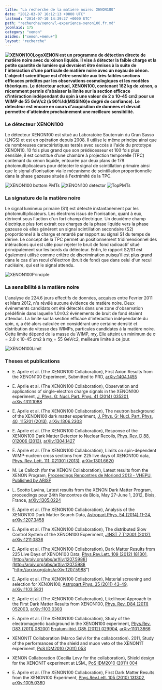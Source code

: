 ```yaml
---
title: "La recherche de la matière noire: XENON100"
date: "2012-03-07 16:12:13 +0000 UTC"
lastmod: "2014-07-10 14:39:27 +0000 UTC"
path: "recherche/xenon/l-experience-xenon100.fr.md"
joomlaid: 175
category: "xenon"
asides: ["xenon.+menu+"]
layout: "recherche"
---
```

**[![XENON100Logo](images/XENON100Logo.jpg)](http://xenon1t.org)XENON est un programme de détection directe de matière noire avec du xénon liquide. Il vise à détecter la faible charge et la petite quantité de lumière qui devraient être émises à la suite de l'interaction d'une particule de matière noire avec un noyau de xénon. L'objectif scientifique est d'être sensible aux très faibles sections efficaces prédites par les observations cosmologiques et les modèles théoriques. Le détecteur actuel, XENON100, contenant 162 kg de xénon, a récemment permis d'abaisser la limite sur la section efficace d'intéraction indépendant du spin à une valeur de 2 x 10\-45 cm2 pour un WIMP de 55 GeV/c2 (à 90%!d(MISSING)e degré de confiance). Le détecteur est encore en cours d'acquisition de données et devrait permettre d'atteindre prochainement une meilleure sensibilité.**

### Le détecteur XENON100

Le détecteur XENON100 est situé au Laboratoire Souterrain du Gran Sasso (LNGS) et est en opération depuis 2008. Il utilise le même principe ainsi que de nombreuses caractéristiques testés avec succès à l'aide du prototype XENON10. 10 fois plus grand que son prédécesseur et 100 fois plus sensible, il est constitué d'une chambre à projection temporelle (TPC) contenant du xénon liquide, entourée par deux plans de 178 photomultiplicateurs pour détecter le signal de scintillation primaire ainsi que le signal d'ionisation via le mécanisme de scintillation proportionnelle dans la phase gazeuse située à l'extrémité de la TPC.

![XENON100 bottom PMTs](images/XENON100BottomPMTs.jpg) ![XENON100 detector](images/XENON100.jpg) ![TopPMTs](images/TopPMTs.jpg)

### La signature de la matière noire

Le signal lumineux primaire (S1) est détecté instantanément par les photomultiplicateurs. Les électrons issus de l'ionisation, quant à eux, dérivent sous l'action d'un fort champ électrique. Un deuxième champ électrique plus fort extrait ces charges de la phase liquide vers la phase gazeuse où elles génèrent un signal scintillation secondaire (S2) proportionnel à la charge et retardé par rapport au signal S1 du temps de dérive. Le concept de la TPC permet un positionnement tridimensionnel des intéractions qui est utile pour rejeter le bruit de fond radioactif situé principalement sur les bords du détecteur. Enfin, le rapport S2/S1 est également utilisé comme critère de discrimination puisqu'il est plus grand dans le cas d'un recul d'électron (bruit de fond) que dans celui d'un recul nucléaire, qui est le signal attendu.

![XENON100Principle](images/XENON100Principle.jpg)

### La sensibilité à la matière noire

L'analyse de 224.6 jours effectifs de données, acquises entre Fevrier 2011 et Mars 2012, n'a révélé aucune évidence de matière noire. Deux événements candidats ont été détectés dans une zone d'observation prédéfinie dans laquelle 1.0±0.2 événements de bruit de fond étaient attendus. La limite sur la section efficace d'interaction indépendante du spin, σ, a été alors calculée en considérant une certaine densité et distribution de vitesse des WIMPs, particules candidates à la matière noire. Cette limite dépend de la masse du WIMP, mχ. Elle atteint un minimum de σ = 2.0 x 10\-45 cm2 à mχ = 55 GeV/c2, meilleure limite à ce jour.

![XENON100Limit](images/XENON100Limit.jpg)

### Theses et publications

*   E. Aprile et al. (The XENON100 Collaboration), First Axion Results from the XENON100 Experiment, Submitted to PRD, [arXiv:1404.1455](http://arxiv.org/abs/1404.1455 "http://arxiv.org/abs/1404.1455")
*   E. Aprile et al. (The XENON100 Collaboration), Observation and applications of single-electron charge signals in the XENON100 experiment, [J. Phys. G: Nucl. Part. Phys. 41 (2014) 035201](http://dx.doi.org/10.1088/0954-3899/41/3/035201 "http://dx.doi.org/10.1088/0954-3899/41/3/035201"), [arXiv:1311.1088](http://arxiv.org/abs/1311.1088 "http://arxiv.org/abs/1311.1088")
    

*   E. Aprile et al. (The XENON100 Collaboration), The neutron background of the XENON100 dark matter experiment, [J. Phys. G: Nucl. Part. Phys. 40, 115201 (2013)](http://dx.doi.org/10.1088/0954-3899/40/11/115201 "http://dx.doi.org/10.1088/0954-3899/40/11/115201"), [arXiv:1306.2303](http://arxiv.org/abs/1306.2303 "http://arxiv.org/abs/1306.2303")
    
*   E. Aprile et al. (The XENON100 Collaboration), Response of the XENON100 Dark Matter Detector to Nuclear Recoils, [Phys. Rev. D 88, 012006 (2013)](http://dx.doi.org/10.1103/PhysRevD.88.012006 "http://dx.doi.org/10.1103/PhysRevD.88.012006"), [arXiv:1304.1427](http://arxiv.org/abs/1304.1427 "http://arxiv.org/abs/1304.1427")
    
*   E. Aprile et al. (The XENON100 Collaboration), Limits on spin-dependent WIMP-nucleon cross sections from 225 live days of XENON100 data, [Phys. Rev. Lett. 111, 021301 (2013)](http://dx.doi.org/10.1103/PhysRevLett.111.021301 "http://dx.doi.org/10.1103/PhysRevLett.111.021301"), [arXiv:1301.6620](http://arxiv.org/abs/arXiv:1301.6620 "http://arxiv.org/abs/arXiv:1301.6620")
    
*   M. Le Calloch (for the XENON Collaboration), Latest results from the XENON Program, [Proceedings Rencontres de Moriond 2013 - VHEPU, Published by ARISF](http://moriond.in2p3.fr/Proceedings/2013/Moriond_VHEPU_2013.pdf "http://moriond.in2p3.fr/Proceedings/2013/Moriond_VHEPU_2013.pdf")
    

*   L. Scotto Lavina, Latest results from the XENON Dark Matter Program, proceedings pour 24th Rencontres de Blois, May 27-June 1, 2012, Blois, France, [arXiv:1305.0224](http://arxiv.org/abs/arXiv:1305.0224 "http://arxiv.org/abs/arXiv:1305.0224")
    
*   E. Aprile et al. (The XENON100 Collaboration), Analysis of the XENON100 Dark Matter Search Data, [Astropart.Phys. 54 (2014) 11-24](http://dx.doi.org/10.1016/j.astropartphys.2013.10.002 "http://dx.doi.org/10.1016/j.astropartphys.2013.10.002"), [arXiv:1207.3458](http://arxiv.org/abs/arXiv:1207.3458 "http://arxiv.org/abs/arXiv:1207.3458")
    
*   E. Aprile et al. (The XENON100 Collaboration), The distributed Slow Control System of the XENON100 Experiment, [JINST 7 T12001 (2012)](http://dx.doi.org/10.1088/1748-0221/7/12/T12001 "http://dx.doi.org/10.1088/1748-0221/7/12/T12001"), [arXiv:1211.0836](http://arxiv.org/abs/arXiv:1211.0836 "http://arxiv.org/abs/arXiv:1211.0836")
    
*   E. Aprile et al. (The XENON100 Collaboration), Dark Matter Results from 225 Live Days of XENON100 Data, [Phys.Rev.Lett. 109 (2012) 181301](http://dx.doi.org/10.1103/PhysRevLett.109.181301 "http://dx.doi.org/10.1103/PhysRevLett.109.181301"), [http://arxiv.org/abs/arXiv:1207.5988](http://arxiv.org/abs/arXiv:1207.5988 "http://arxiv.org/abs/arXiv:1207.5988")
    

*   E. Aprile et al. (The XENON100 Collaboration), Material screening and selection for XENON100, [Astropart.Phys. 35 (2011) 43-49](http://dx.doi.org/10.1016/j.astropartphys.2011.06.001 "http://dx.doi.org/10.1016/j.astropartphys.2011.06.001"), [arXiv:1103.5831](http://arxiv.org/abs/arXiv:1103.5831 "http://arxiv.org/abs/arXiv:1103.5831")
    
*   E. Aprile et al. (The XENON100 Collaboration), Likelihood Approach to the First Dark Matter Results from XENON100, [Phys. Rev. D84 (2011) 052003](http://dx.doi.org/10.1103/PhysRevD.84.052003 "http://dx.doi.org/10.1103/PhysRevD.84.052003"), [arXiv:1103.0303](http://arxiv.org/abs/arXiv:1103.0303 "http://arxiv.org/abs/arXiv:1103.0303")
    
*   E. Aprile et al. (The XENON100 Collaboration), Study of the electromagnetic background in the XENON100 experiment, [Phys.Rev. D83 (2011) 082001](http://dx.doi.org/10.1103/PhysRevD.83.082001 "http://dx.doi.org/10.1103/PhysRevD.83.082001") [Erratum-ibid. D85 (2012) 029904](http://dx.doi.org/10.1103/PhysRevD.85.029904 "http://dx.doi.org/10.1103/PhysRevD.85.029904"), [arXiv:1101.3866](http://arxiv.org/abs/arXiv:1101.3866 "http://arxiv.org/abs/arXiv:1101.3866")
    
*   XENON1T Collaboration (Marco Selvi for the collaboration). 2011, Study of the performances of the shield and muon veto of the XENON1T experiment, [PoS IDM2010 (2011) 053](http://pos.sissa.it/archive/conferences/110/053/IDM2010_053.pdf "http://pos.sissa.it/archive/conferences/110/053/IDM2010_053.pdf")
    
*   XENON Collaboration (Cecilia Levy for the collaboration), Shield design for the XENON1T experiment at LSM., [PoS IDM2010 (2011) 004](http://pos.sissa.it/archive/conferences/110/004/IDM2010_004.pdf "http://pos.sissa.it/archive/conferences/110/004/IDM2010_004.pdf")
    

*   E. Aprile et al. (The XENON100 Collaboration), First Dark Matter Results from the XENON100 Experiment, [Phys.Rev.Lett. 105 (2010) 131302](http://dx.doi.org/10.1103/PhysRevLett.105.131302 "http://dx.doi.org/10.1103/PhysRevLett.105.131302"), [arXiv:1005.0380](http://arxiv.org/abs/arXiv:1005.0380 "http://arxiv.org/abs/arXiv:1005.0380")
